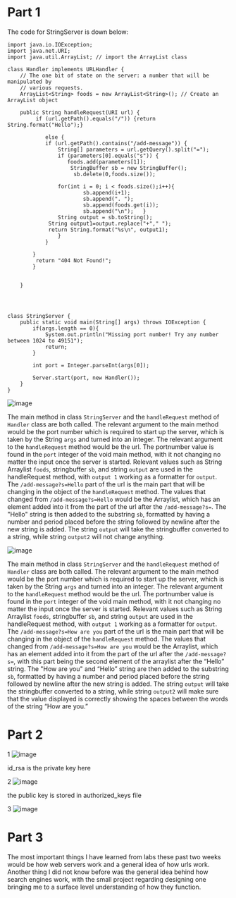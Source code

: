 # Part 1

The code for StringServer is down below:

```
import java.io.IOException;
import java.net.URI;
import java.util.ArrayList; // import the ArrayList class

class Handler implements URLHandler {
    // The one bit of state on the server: a number that will be manipulated by
    // various requests.
    ArrayList<String> foods = new ArrayList<String>(); // Create an ArrayList object
    
    public String handleRequest(URI url) {
         if (url.getPath().equals("/")) {return String.format("Hello");}

            else {
            if (url.getPath().contains("/add-message")) {
                String[] parameters = url.getQuery().split("=");
                if (parameters[0].equals("s")) {
                   foods.add(parameters[1]);                      
                    StringBuffer sb = new StringBuffer();
                     sb.delete(0,foods.size());

                for(int i = 0; i < foods.size();i++){
                        sb.append(i+1);
                        sb.append(". ");
                        sb.append(foods.get(i));
                        sb.append("\n");   }
                String output = sb.toString();
             String output1=output.replace("+"," ");
             return String.format("%s\n", output1);
                }
            }
           
        }
         return "404 Not Found!";
        }

        
    }


        

class StringServer {
    public static void main(String[] args) throws IOException {
        if(args.length == 0){
            System.out.println("Missing port number! Try any number between 1024 to 49151");
            return;
        }

        int port = Integer.parseInt(args[0]);

        Server.start(port, new Handler());
    }
}
```

![image](https://github.com/HaRa909/cse15l-lab-reports/assets/146860413/c388b6f9-85d2-4e6b-a62f-8e23f220718d)

The main method in class `StringServer` and the `handleRequest` method of `Handler` class are both called. The relevant argument to the main method would be the port number which is required to start up the server, which is taken by the String `args` and turned into an integer. The relevant argument to the `handleRequest` method would be the url. The portnumber value is found in the `port` integer of the void main method, with it not changing no matter the input once the server is started. Relevant values such as String Arraylist `foods`, stringbuffer `sb`, and string `output` are used in the handleRequest method, with `output 1` working as a formatter for `output`. The `/add-message?s=Hello` part of the url is the main part that will be changing in the object of the `handleRequest` method. The values that changed from `/add-message?s=Hello` would be the Arraylist, which has an element added into it from the part of the url after the `/add-message?s=`. The "Hello" string is then added to the substring `sb`, formatted by having a number and period placed before the string followed by newline after the new string is added. The string `output` will take the stringbuffer converted to a string, while string `output2` will not change anything. 


![image](https://github.com/HaRa909/cse15l-lab-reports/assets/146860413/06772093-abd1-40c6-9e0a-97e96a891ebe)


The main method in class `StringServer` and the `handleRequest` method of `Handler` class are both called. The relevant argument to the main method would be the port number which is required to start up the server, which is taken by the String `args` and turned into an integer. The relevant argument to the `handleRequest` method would be the url. The portnumber value is found in the `port` integer of the void main method, with it not changing no matter the input once the server is started. Relevant values such as String Arraylist `foods`, stringbuffer `sb`, and string `output` are used in the handleRequest method, with `output 1` working as a formatter for `output`. The `/add-message?s=How are you` part of the url is the main part that will be changing in the object of the `handleRequest` method. The values that changed from `/add-message?s=How are you` would be the Arraylist, which has an element added into it from the part of the url after the `/add-message?s=`, with this part being the second element of the arraylist after the “Hello” string. The "How are you" and “Hello” string are then added to the substring `sb`, formatted by having a number and period placed before the string followed by newline after the new string is added. The string `output` will take the stringbuffer converted to a string, while string `output2` will make sure that the value displayed is correctly showing the spaces between the words of the string “How are you.”

# Part 2

1 
![image](https://github.com/HaRa909/cse15l-lab-reports/assets/146860413/95f54a9c-2ef6-42a6-bb34-d95222025d78)

id_rsa is the private key here

2 
![image](https://github.com/HaRa909/cse15l-lab-reports/assets/146860413/457e9b3c-f66a-41fa-b81a-4d606e0e9ee0)

the public key is stored in authorized_keys file

3 
![image](https://github.com/HaRa909/cse15l-lab-reports/assets/146860413/f2b7a652-3442-44ef-9158-ad42ae9a5fa9)


# Part 3

The most important things I have learned from labs these past two weeks would be how web servers work and a general idea of how urls work. Another thing I did not know before was the general idea behind how search engines work, with the small project regarding designing one bringing me to a surface level understanding of how they function.



